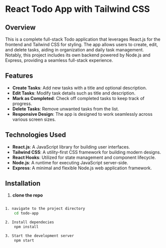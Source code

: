 # React Todo App with Tailwind CSS

## Overview

This is a complete full-stack Todo application that leverages React.js for the frontend and Tailwind CSS for styling. The app allows users to create, edit, and delete tasks, aiding in organization and daily task management. Notably, this project includes its own backend powered by Node.js and Express, providing a seamless full-stack experience.

## Features

- **Create Tasks**: Add new tasks with a title and optional description.
- **Edit Tasks**: Modify task details such as title and description.
- **Mark as Completed**: Check off completed tasks to keep track of progress.
- **Delete Tasks**: Remove unwanted tasks from the list.
- **Responsive Design**: The app is designed to work seamlessly across various screen sizes.

## Technologies Used

- **React.js**: A JavaScript library for building user interfaces.
- **Tailwind CSS**: A utility-first CSS framework for building modern designs.
- **React Hooks**: Utilized for state management and component lifecycle.
- **Node.js**: A runtime for executing JavaScript server-side.
- **Express**: A minimal and flexible Node.js web application framework.

## Installation

1. **clone the repo**


```bash

1. navigate to the project directory
    cd todo-app

2. Install dependecies
    npm install

3. Start the development server
    npm start


```

